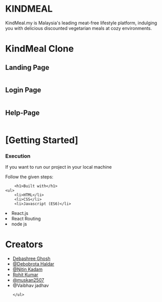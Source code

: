 # KINDMEAL
KindMeal.my is Malaysia's leading meat-free lifestyle
platform, indulging you with delicious discounted
vegetarian meals at cozy environments.

<h1>KindMeal Clone</h1>
 <h2>Landing Page</h2>
    <img src="https://i.imgur.com/XncRffo.png" alt="">
  <h2>Login Page</h2>
    <img src="https://i.imgur.com/sizJMQH.png" alt="">
<h2>Help-Page</h2>
    <img src="https://user-images.githubusercontent.com/99539536/171555654-426035b8-9f13-4de9-90a4-a9d0a41da041.png" alt="">
    <h1>[Getting Started]</h1>
    <h3>Execution</h3>
    <p>If you want to run our project in your local machine</p>
    <p>Follow the given steps:</p>
    
        <h1>Built with</h1>
    <ul>
        <li>HTML</li>
        <li>CSS</li>
        <li>Javascript (ES6)</li>
  <li>React.js</li>
  <li>React Routing</li>
        <li>node js</li>
    </ul>
        <h1>Creators</h1>
    <ul>
        <li><a href="https://github.com/Debasree-3031999">Debashree Ghosh</a></li>
        <li><a href="https://github.com/iamdebobrota">@Debobrota Haldar</a></li>
        <li><a href="https://github.com/nitinkadam70">@Nitin Kadam</a></li>
         <li><a href="https://github.com/rk6093720">Rohit Kumar</a></li>
        <li><a href="https://github.com/muskan2507">@muskan2507</a></li>
        <li>@Vaibhav jadhav</a></li>
        
    </ul>  
